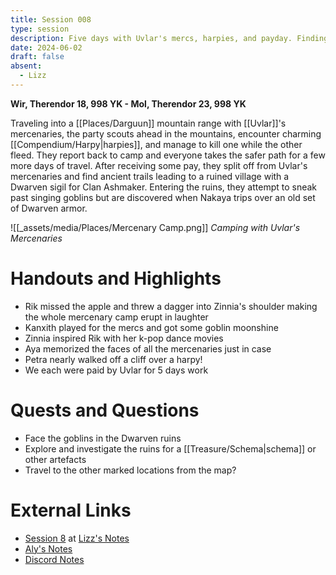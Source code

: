 ```yaml
---
title: Session 008
type: session
description: Five days with Uvlar's mercs, harpies, and payday. Finding Dwarven ruins.
date: 2024-06-02
draft: false
absent:
  - Lizz
---
```

**Wir, Therendor 18, 998 YK - Mol, Therendor 23, 998 YK**

Traveling into a [[Places/Darguun]] mountain range with [[Uvlar]]'s mercenaries, the party scouts ahead in the mountains, encounter charming [[Compendium/Harpy|harpies]], and manage to kill one while the other fleed. They report back to camp and everyone takes the safer path for a few more days of travel. After receiving some pay, they split off from Uvlar's mercenaries and find ancient trails leading to a ruined village with a Dwarven sigil for Clan Ashmaker. Entering the ruins, they attempt to sneak past singing goblins but are discovered when Nakaya trips over an old set of Dwarven armor.

![[_assets/media/Places/Mercenary Camp.png]]
*Camping with Uvlar's Mercenaries*
# Handouts and Highlights
- Rik missed the apple and threw a dagger into Zinnia's shoulder making the whole mercenary camp erupt in laughter  
- Kanxith played for the mercs and got some goblin moonshine  
- Zinnia inspired Rik with her k-pop dance movies  
- Aya memorized the faces of all the mercenaries just in case  
- Petra nearly walked off a cliff over a harpy!  
- We each were paid by Uvlar for 5 days work
# Quests and Questions
- Face the goblins in the Dwarven ruins  
- Explore and investigate the ruins for a [[Treasure/Schema|schema]] or other artefacts  
- Travel to the other marked locations from the map?
# External Links
- [Session 8](https://docs.google.com/document/d/1J33aBWlHE9Q3B2MMNnUZiaMUoW-X7qpKUtETTQmvalc/edit#heading=h.6ehnegf95u3o) at [Lizz's Notes](https://docs.google.com/document/d/1J33aBWlHE9Q3B2MMNnUZiaMUoW-X7qpKUtETTQmvalc/edit)
- [Aly's Notes](https://docs.google.com/document/d/1fSQjHnHHLE2g8VXjjjo7_mex3K2nn8vOA5Q_iREG5QU/edit)
- [Discord Notes](https://discord.com/channels/283480767844057088/1208993465531105380/1246949630801874964)